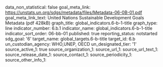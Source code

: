 data_non_statistical: false
goal_meta_link: https://unstats.un.org/sdgs/metadata/files/Metadata-06-0B-01.pdf
goal_meta_link_text: United Nations Sustainable Development Goals Metadata (pdf 428kB)
graph_title: global_indicators.6-b-1-title
graph_type: line
indicator_number: 6.b.1
indicator_name: global_indicators.6-b-1-title
indicator_sort_order: 06-bb-01
published: true
reporting_status: notstarted
sdg_goal: '6'
target_name: global_targets.6-b-title
target_id: 6.b
un_custodian_agency: WHO,UNEP, OECD
un_designated_tier: '1'
source_active_1: true
source_organization_1: 
source_url_1: 
source_url_text_1: 
source_release_date_1: 
source_contact_1: 
source_periodicity_1: 
source_other_info_1: 